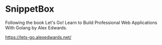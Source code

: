 # SnippetBox

Following the book Let's Go! Learn to Build Professional Web Applications With Golang by Alex Edwards.

https://lets-go.alexedwards.net/
